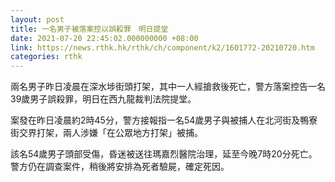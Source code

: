 ```yaml
---
layout: post
title: 一名男子被落案控以誤殺罪　明日提堂
date: 2021-07-20 22:45:02.000000000 +08:00
link: https://news.rthk.hk/rthk/ch/component/k2/1601772-20210720.htm
categories: rthk
---
```


兩名男子昨日凌晨在深水埗街頭打架，其中一人經搶救後死亡，警方落案控告一名39歲男子誤殺罪，明日在西九龍裁判法院提堂。

案發在昨日凌晨約2時45分，警方接報指一名54歲男子與被捕人在北河街及鴨寮街交界打架，兩人涉嫌「在公眾地方打架」被捕。

該名54歲男子頭部受傷，昏迷被送往瑪嘉烈醫院治理，延至今晚7時20分死亡。警方仍在調查案件，稍後將安排為死者驗屍，確定死因。
